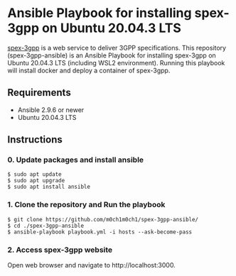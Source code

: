 # Ansible Playbook for installing spex-3gpp on Ubuntu 20.04.3 LTS

[spex-3gpp](https://github.com/CoRfr/spex-3gpp) is a web service to deliver 3GPP specifications. This repository (spex-3gpp-ansible) is an Ansible Playbook for installing spex-3gpp on Ubuntu 20.04.3 LTS (including WSL2 environment). Running this playbook will install docker and deploy a container of spex-3gpp.

## Requirements

- Ansible 2.9.6 or newer
- Ubuntu 20.04.3 LTS

## Instructions

### 0. Update packages and install ansible

```
$ sudo apt update
$ sudo apt upgrade
$ sudo apt install ansible
```

### 1. Clone the repository and Run the playbook

```
$ git clone https://github.com/m0ch1m0ch1/spex-3gpp-ansible/
$ cd ./spex-3gpp-ansible
$ ansible-playbook playbook.yml -i hosts --ask-become-pass
```

### 2. Access spex-3gpp website

Open web browser and navigate to http://localhost:3000.